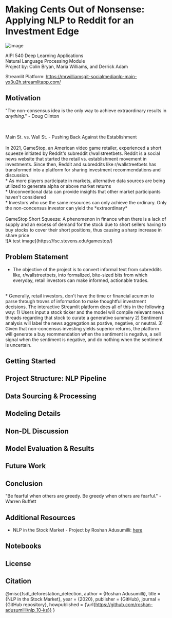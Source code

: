 # Making Cents Out of Nonsense: Applying NLP to Reddit for an Investment Edge
 ![image](https://user-images.githubusercontent.com/78511177/176003905-7eed8447-4bd7-43d5-98d0-ed475fe48a73.png)

AIPI 540 Deep Learning Applications
<br> Natural Language Processing Module
<br> Project by: Colin Bryan, Maria Williams, and Derrick Adam

Streamlit Platform: https://mrwilliamsgit-socialmedianlp-main-yx3u2h.streamlitapp.com/

Motivation
----------
"The non-consensus idea is the only way to achieve extraordinary results in *anything*." - Doug Clinton

<br> 
<br>
Main St. vs. Wall St. - Pushing Back Against the Establishment 


<br>
<br> In 2021, GameStop, an American video game retailer, experienced a short squeeze initiated by Reddit's subreddit r/wallstreetbets. Reddit is a social news website that started the retail vs. establishment movement in investments. Since then, Reddit and subreddits like r/wallstreetbets has transformed into a platform for sharing investment recommendations and discussion. 

<br>
* As more players participate in markets, alternative data sources are being utilized to generate alpha or above market returns
<br>
* Unconventional data can provide insights that other market participants haven't considered
<br>
* Investors who use the same resources can only achieve the ordinary. Only the non-concensus investor can yield the *extraordinary* 

<br>
<br>
GameStop Short Squeeze: A phenomenon in finance when there is a lack of supply and an excess of demand for the stock due to short sellers having to buy stocks to cover their short positions, thus causing a sharp increase in share price
<br>
![A test image](https://fsc.stevens.edu/gamestop/)



Problem Statement
-----------------
* The objective of the project is to convert informal text from subreddits like, r/wallstreetbets, into formalized, bite-sized bits from which everyday, retail investors can make informed, actionable trades. 
<br>
* Generally, retail investors, don't have the time or financial acumen to parse through troves of information to make thoughtful investment decisions. The interactive Streamlit platform does all of this in the following way:
    1) Users input a stock ticker and the model will compile relevant news threads regarding that stock to curate a generative summary
    2) Sentiment analysis will label the news aggregation as postive, negative, or neutral. 
    3) Given that non-concensus investing yields superior returns, the platform will generate a buy reommendation when the sentiment is      negative, a sell signal when the sentiment is negative, and do nothing when the sentiment is uncertain. 

Getting Started
---------------

Project Structure: NLP Pipeline
-----------------

Data Sourcing & Processing
--------------------------

Modeling Details
----------------

Non-DL Discussion
---------------

Model Evaluation & Results
----------------------------

Future Work
------------

Conclusion
----------
"Be fearful when others are greedy. Be greedy when others are fearful." - Warren Buffett

Additional Resources
--------------------
* NLP in the Stock Market - Project by Roshan Adusumilli: [here](https://towardsdatascience.com/nlp-in-the-stock-market-8760d062eb92#:~:text=Machine%20learning%20models%20implemented%20in,forms%20to%20forecast%20stock%20movements.)

Notebooks
---------

License
-------

Citation
--------
@misc{fsdl_deforestation_detection,
  author = {Roshan Adusumilli},
  title = {NLP in the Stock Market},
  year = {2020},
  publisher = {GitHub},
  journal = {GitHub repository},
  howpublished = {\url{https://github.com/roshan-adusumilli/nlp_10-ks}}
}
